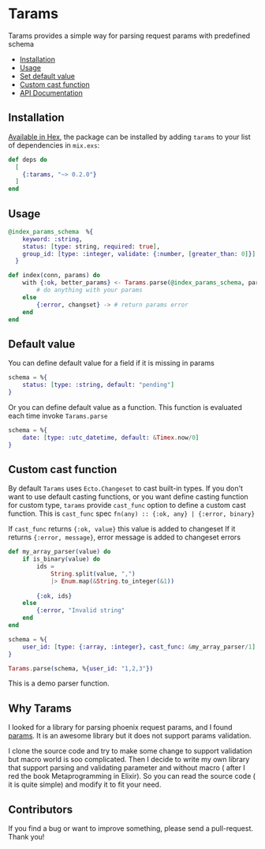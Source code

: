 # Tarams

Tarams provides a simple way for parsing request params with predefined schema



- [Installation](#installation)
- [Usage](#usage)
- [Set default value](#default-value)
- [Custom cast function](#custom-cast-function)
- [API Documentation](https://hexdocs.pm/tarams/)

## Installation

[Available in Hex](https://hex.pm/tarams), the package can be installed
by adding `tarams` to your list of dependencies in `mix.exs`:

```elixir
def deps do
  [
    {:tarams, "~> 0.2.0"}
  ]
end
```

## Usage

```elixir
@index_params_schema  %{
    keyword: :string,
    status: [type: string, required: true],
    group_id: [type: :integer, validate: {:number, [greater_than: 0]}]
  }

def index(conn, params) do
    with {:ok, better_params} <- Tarams.parse(@index_params_schema, params) do
        # do anything with your params
    else
        {:error, changset} -> # return params error
    end
end
```

## Default value
You can define default value for a field if it is  missing in params
```elixir
schema = %{
    status: [type: :string, default: "pending"]
}
```

Or you can define default value as a function. This function is evaluated each time invoke `Tarams.parse`
```elixir
schema = %{
    date: [type: :utc_datetime, default: &Timex.now/0]
}
```

## Custom cast function
By default `Tarams` uses `Ecto.Changeset` to cast built-in types. If you don't want to use default casting functions, or you want define casting function for custom type, `tarams` provide `cast_func` option to define a custom cast function.
This is `cast_func` spec `fn(any) :: {:ok, any} | {:error, binary}`

If `cast_func` returns `{:ok, value}` this value is added to changeset
If it returns `{:error, message}`, error message is added to changeset errors

```elixir
def my_array_parser(value) do
    if is_binary(value) do
        ids = 
            String.split(value, ",")
            |> Enum.map(&String.to_integer(&1))
        
        {:ok, ids}
    else
        {:error, "Invalid string"
    end
end

schema = %{
    user_id: [type: {:array, :integer}, cast_func: &my_array_parser/1]
}

Tarams.parse(schema, %{user_id: "1,2,3"})
```
This is a demo parser function.

## Why Tarams

I looked for a library for parsing phoenix request params, and I found [params](https://github.com/vic/params). It is an awesome library but it does not support params validation.

I clone the source code and try to make some change to support validation but macro world is soo complicated. Then I decide to write my own library that support parsing and validating parameter and without macro ( after I red the book Metaprogramming in Elixir). So you can read the source code ( it is quite simple) and modify it to fit your need.


## Contributors
If you find a bug or want to improve something, please send a pull-request. Thank you!
